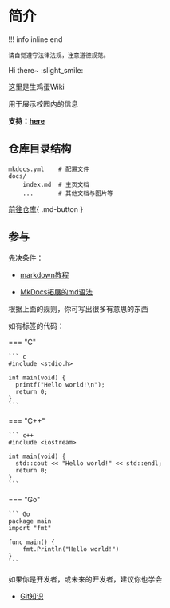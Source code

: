# 简介
!!! info inline end

    请自觉遵守法律法规，注意道德规范。


Hi there~ :slight_smile:

这里是生鸡蛋Wiki

用于展示校园内的信息

**支持：[here](/support/donate/)**

## 仓库目录结构

    mkdocs.yml    # 配置文件
    docs/
        index.md  # 主页文档
        ...       # 其他文档与图片等

[前往仓库](https://github.com/grey0520/Sjd_Wiki){ .md-button }

## 参与

先决条件：

+ [markdown教程](https://search.bilibili.com/all?keyword=markdown)

+ [MkDocs拓展的md语法](https://squidfunk.github.io/mkdocs-material/reference/admonitions/)


根据上面的规则，你可写出很多有意思的东西

如有标签的代码：

=== "C"

    ``` c
    #include <stdio.h>

    int main(void) {
      printf("Hello world!\n");
      return 0;
    }
    ```

=== "C++"

    ``` c++
    #include <iostream>

    int main(void) {
      std::cout << "Hello world!" << std::endl;
      return 0;
    }
    ```
=== "Go"

    ``` Go
    package main
    import "fmt"

    func main() {
        fmt.Println("Hello world!")
    }
    ```

如果你是开发者，或未来的开发者，建议你也学会

+ [Git知识](https://www.liaoxuefeng.com/wiki/896043488029600)


